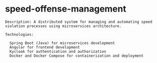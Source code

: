 # speed-offense-management


    Description: A distributed system for managing and automating speed violation processes using microservices architecture.

    Technologies:
    
      Spring Boot (Java) for microservices development
      Angular for frontend development
      Kycloak for authentication and authorization
      Docker and Docker Compose for containerization and deployment
